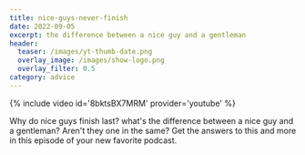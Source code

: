```yaml
---
title: nice-guys-never-finish
date: 2022-09-05
excerpt: the difference between a nice guy and a gentleman
header:
  teaser: /images/yt-thumb-date.png
  overlay_image: /images/show-logo.png
  overlay_filter: 0.5
category: advice
---
```


{% include video id='8bktsBX7MRM' provider='youtube' %}

Why do nice guys finish last? what's the difference between a nice guy and a gentleman? Aren't they one in the same? Get the answers to this and more in this episode of your new favorite podcast.
